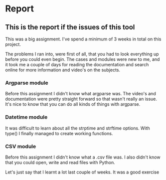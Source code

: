 # Report

## This is the report if the issues of this tool

This was a big assignment. I've spend a minimum of 3 weeks in total on this project.

The problems I ran into, were first of all, that you had to look everything up before you could even begin.
The cases and modules were new to me, and it took me a couple of days for reading the documentation and 
search online for more information and video's on the subjects.

### Argparse module

Before this assignment I didn't know what argparse was. The video's and documentation were pretty straight forward
so that wasn't really an issue. It's nice to know that you can do all kinds of things with argparse.

### Datetime module

It was difficult to learn about all the strptime and strftime options. With type() I finally managed to
create working functions.

### CSV module
Before this assignment I didn't know what a .csv file was. I also didn't know that you could open, write and read files with Python. 

Let's just say that I learnt a lot last couple of weeks. It was a good exercise